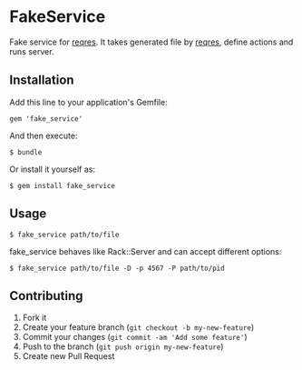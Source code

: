 # FakeService

Fake service for [reqres](https://github.com/antonversal/reqres). 
It takes generated file by [reqres](https://github.com/antonversal/reqres), 
define actions and
runs server.

## Installation

Add this line to your application's Gemfile:

    gem 'fake_service'

And then execute:

    $ bundle

Or install it yourself as:

    $ gem install fake_service

## Usage

    $ fake_service path/to/file

fake_service behaves like Rack::Server and can accept different options:

    $ fake_service path/to/file -D -p 4567 -P path/to/pid

## Contributing

1. Fork it
2. Create your feature branch (`git checkout -b my-new-feature`)
3. Commit your changes (`git commit -am 'Add some feature'`)
4. Push to the branch (`git push origin my-new-feature`)
5. Create new Pull Request

